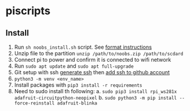 # piscripts

## Install

1. Run `sh noobs_install.sh` script. See [format instructions]
2. Unzip file to the partition `unzip /path/to/noobs.zip /path/to/scdard`
3. Connect pi to power and confirm it is connected to wifi network
4. Run `sudo apt update` and `sudo apt full-upgrade`
5. Git setup with ssh [generate ssh] then [add ssh to github account]
6. `python3 -m venv <env_name>`
7. Install packages with  `pip3 install -r requirements`
8. Need to sudo install th following:
  a. `sudo pip3 install rpi_ws281x adafruit-circuitpython-neopixel`
  b. `sudo python3 -m pip install --force-reinstall adafruit-blinka `

[format instructions]: http://qdosmsq.dunbar-it.co.uk/blog/2013/06/noobs-for-raspberry-pi/
[generate ssh]: https://docs.github.com/en/github/authenticating-to-github/generating-a-new-ssh-key-and-adding-it-to-the-ssh-agent
[add ssh to github account]: https://docs.github.com/en/github/authenticating-to-github/adding-a-new-ssh-key-to-your-github-account
